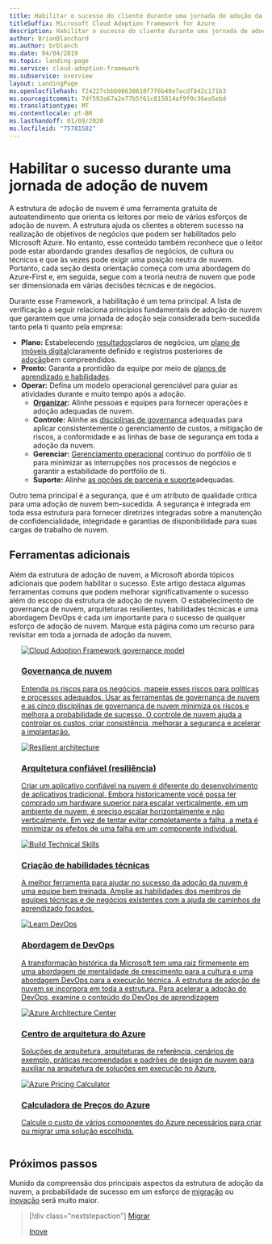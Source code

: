 ```yaml
---
title: Habilitar o sucesso do cliente durante uma jornada de adoção da nuvem
titleSuffix: Microsoft Cloud Adoption Framework for Azure
description: Habilitar o sucesso do cliente durante uma jornada de adoção da nuvem
author: BrianBlanchard
ms.author: brblanch
ms.date: 04/04/2019
ms.topic: landing-page
ms.service: cloud-adoption-framework
ms.subservice: overview
layout: LandingPage
ms.openlocfilehash: f24227cbbb06630810f7f6b48e7acdf842c171b3
ms.sourcegitcommit: 7df593a67a2e77b5f61c815814af9f0c36ea5ebd
ms.translationtype: MT
ms.contentlocale: pt-BR
ms.lasthandoff: 01/09/2020
ms.locfileid: "75781582"
---
```

# <a name="enable-success-during-a-cloud-adoption-journey"></a>Habilitar o sucesso durante uma jornada de adoção de nuvem

A estrutura de adoção de nuvem é uma ferramenta gratuita de autoatendimento que orienta os leitores por meio de vários esforços de adoção de nuvem. A estrutura ajuda os clientes a obterem sucesso na realização de objetivos de negócios que podem ser habilitados pelo Microsoft Azure. No entanto, esse conteúdo também reconhece que o leitor pode estar abordando grandes desafios de negócios, de cultura ou técnicos e que às vezes pode exigir uma posição neutra de nuvem. Portanto, cada seção desta orientação começa com uma abordagem do Azure-First e, em seguida, segue com a teoria neutra de nuvem que pode ser dimensionada em várias decisões técnicas e de negócios.

Durante esse Framework, a habilitação é um tema principal. A lista de verificação a seguir relaciona princípios fundamentais de adoção de nuvem que garantem que uma jornada de adoção seja considerada bem-sucedida tanto pela ti quanto pela empresa:

- **Plano:** Estabelecendo [resultados](../strategy/business-outcomes/index.md)claros de negócios, um [plano de imóveis digital](../digital-estate/index.md)claramente definido e registros posteriores de [adoção](../migrate/migration-considerations/prerequisites/migration-backlog-review.md)bem compreendidos.
- **Pronto:** Garanta a prontidão da equipe por meio de [planos de aprendizado e habilidades](../ready/technical-skills.md).
- **Operar:** Defina um modelo operacional gerenciável para guiar as atividades durante e muito tempo após a adoção.
  - **[Organizar](../organize/index.md):** Alinhe pessoas e equipes para fornecer operações e adoção adequadas de nuvem.
  - **Controle:** Alinhe as [disciplinas de governança](../govern/index.md) adequadas para aplicar consistentemente o gerenciamento de custos, a mitigação de riscos, a conformidade e as linhas de base de segurança em toda a adoção da nuvem.
  - **Gerenciar:** [Gerenciamento operacional](../manage/index.md) contínuo do portfólio de ti para minimizar as interrupções nos processos de negócios e garantir a estabilidade do portfólio de ti.
  - **Suporte:** Alinhe [as opções de parceria e suporte](../migrate/migration-considerations/assess/partnership-options.md)adequadas.

Outro tema principal é a segurança, que é um atributo de qualidade crítica para uma adoção de nuvem bem-sucedida. A segurança é integrada em toda essa estrutura para fornecer diretrizes integradas sobre a manutenção de confidencialidade, integridade e garantias de disponibilidade para suas cargas de trabalho de nuvem. 

## <a name="additional-tools"></a>Ferramentas adicionais

Além da estrutura de adoção de nuvem, a Microsoft aborda tópicos adicionais que podem habilitar o sucesso. Este artigo destaca algumas ferramentas comuns que podem melhorar significativamente o sucesso além do escopo da estrutura de adoção de nuvem. O estabelecimento de governança de nuvem, arquiteturas resilientes, habilidades técnicas e uma abordagem DevOps é cada um importante para o sucesso de qualquer esforço de adoção de nuvem. Marque esta página como um recurso para revisitar em toda a jornada de adoção da nuvem.

<!-- markdownlint-disable MD033 -->

<ul class="panelContent cardsH">
<li style="display: flex; flex-direction: column;">
    <a href="../govern/guides/index.md" style="display: flex; flex-direction: column; flex: 1 0 auto;">
        <div class="cardSize" style="flex: 1 0 auto; display: flex;">
            <div class="cardPadding" style="display: flex;">
                <div class="card">
                    <div class="cardImageOuter">
                        <div class="cardImage bgdAccent1">
                            <img alt="Cloud Adoption Framework governance model" src="../_images/operational-transformation-govern-highres.png" data-linktype="external" />
                        </div>
                    </div>
                    <div class="cardText">
                        <h3>Governança de nuvem</h3>
                        <p>Entenda os riscos para os negócios, mapeie esses riscos para políticas e processos adequados. Usar as ferramentas de governança de nuvem e as cinco disciplinas de governança de nuvem minimiza os riscos e melhora a probabilidade de sucesso. O controle de nuvem ajuda a controlar os custos, criar consistência, melhorar a segurança e acelerar a implantação.</p>
                    </div>
                </div>
            </div>
        </div>
    </a>
</li>
<li style="display: flex; flex-direction: column;">
    <a href="https://docs.microsoft.com/azure/architecture/framework/resiliency/overview" style="display: flex; flex-direction: column; flex: 1 0 auto;">
        <div class="cardSize" style="flex: 1 0 auto; display: flex;">
            <div class="cardPadding" style="display: flex;">
                <div class="card">
                    <div class="cardImageOuter">
                        <div class="cardImage bgdAccent1">
                            <img alt="Resilient architecture" src="https://docs.microsoft.com/azure/architecture/resiliency/images/redundancy.svg" data-linktype="external" />
                        </div>
                    </div>
                    <div class="cardText">
                        <h3>Arquitetura confiável (resiliência)</h3>
                        <p>Criar um aplicativo confiável na nuvem é diferente do desenvolvimento de aplicativos tradicional. Embora historicamente você possa ter comprado um hardware superior para escalar verticalmente, em um ambiente de nuvem, é preciso escalar horizontalmente e não verticalmente. Em vez de tentar evitar completamente a falha, a meta é minimizar os efeitos de uma falha em um componente individual.</p>
                    </div>
                </div>
            </div>
        </div>
    </a>
</li>
<li style="display: flex; flex-direction: column;">
    <a href="../ready/technical-skills.md" style="display: flex; flex-direction: column; flex: 1 0 auto;">
        <div class="cardSize" style="flex: 1 0 auto; display: flex;">
            <div class="cardPadding" style="display: flex;">
                <div class="card">
                    <div class="cardImageOuter">
                        <div class="cardImage bgdAccent1">
                            <img alt="Build Technical Skills" src="https://docs.microsoft.com/media/learn/Product/Learn/learningpath_graphic.svg" data-linktype="external" />
                        </div>
                    </div>
                    <div class="cardText">
                        <h3>Criação de habilidades técnicas</h3>
                        <p>A melhor ferramenta para ajudar no sucesso da adoção da nuvem é uma equipe bem treinada. Amplie as habilidades dos membros de equipes técnicas e de negócios existentes com a ajuda de caminhos de aprendizado focados.</p>
                    </div>
                </div>
            </div>
        </div>
    </a>
</li>
<li style="display: flex; flex-direction: column;">
    <a href="https://docs.microsoft.com/azure/devops/learn/" style="display: flex; flex-direction: column; flex: 1 0 auto;">
        <div class="cardSize" style="flex: 1 0 auto; display: flex;">
            <div class="cardPadding" style="display: flex;">
                <div class="card">
                    <div class="cardImageOuter">
                        <div class="cardImage bgdAccent1">
                            <img alt="Learn DevOps" src="https://docs.microsoft.com/azure/devops/learn/_img/learn-devops.svg" data-linktype="external" />
                        </div>
                    </div>
                    <div class="cardText">
                        <h3>Abordagem de DevOps</h3>
                        <p>A transformação histórica da Microsoft tem uma raiz firmemente em uma abordagem de mentalidade de crescimento para a cultura e uma abordagem DevOps para a execução técnica. A estrutura de adoção de nuvem se incorpora em toda a estrutura. Para acelerar a adoção do DevOps, examine o conteúdo do DevOps de aprendizagem</p>
                    </div>
                </div>
            </div>
        </div>
    </a>
</li>
<li style="display: flex; flex-direction: column;">
    <a href="https://docs.microsoft.com/azure/architecture/" style="display: flex; flex-direction: column; flex: 1 0 auto;">
        <div class="cardSize" style="flex: 1 0 auto; display: flex;">
            <div class="cardPadding" style="display: flex;">
                <div class="card">
                    <div class="cardImageOuter">
                        <div class="cardImage bgdAccent1">
                            <img alt="Azure Architecture Center" src="https://docs.microsoft.com/azure/architecture/example-scenario/data/media/architecture-data-warehouse.png" data-linktype="external" />
                        </div>
                    </div>
                    <div class="cardText">
                        <h3>Centro de arquitetura do Azure</h3>
                        <p>Soluções de arquitetura, arquiteturas de referência, cenários de exemplo, práticas recomendadas e padrões de design de nuvem para auxiliar na arquitetura de soluções em execução no Azure.</p>
                    </div>
                </div>
            </div>
        </div>
    </a>
</li>
<li style="display: flex; flex-direction: column;">
    <a href="https://azure.microsoft.com/pricing/calculator/" style="display: flex; flex-direction: column; flex: 1 0 auto;">
        <div class="cardSize" style="flex: 1 0 auto; display: flex;">
            <div class="cardPadding" style="display: flex;">
                <div class="card">
                    <div class="cardImageOuter">
                        <div class="cardImage bgdAccent1">
                            <img alt="Azure Pricing Calculator" src="../_images/calculator-preview.png" data-linktype="external" />
                        </div>
                    </div>
                    <div class="cardText">
                        <h3>Calculadora de Preços do Azure</h3>
                        <p>Calcule o custo de vários componentes do Azure necessários para criar ou migrar uma solução escolhida.</p>
                    </div>
                </div>
            </div>
        </div>
    </a>
</li>
</ul>

<!-- markdownlint-enable MD033 -->

## <a name="next-steps"></a>Próximos passos

Munido da compreensão dos principais aspectos da estrutura de adoção da nuvem, a probabilidade de sucesso em um esforço de [migração](./migrate.md) ou [inovação](./innovate.md) será muito maior.

> [!div class="nextstepaction"]
> [Migrar](./migrate.md)
>
> [Inove](./innovate.md)
